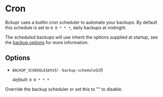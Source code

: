 # Cron

Bckupr uses a builtin cron scheduler to automate your backups. By default this schedule is set to `0 0 * * *`, daily backups at midnight.

The scheduled backups will use inherit the options supplied at startup, see the [backup options](options.md) for more information.

## Options

* `BACKUP_SCHEDULE`(_env_)/`--backup-schedule`(_cli_)

    _default_: ``0 0 * * *``

Override the backup scheduler or set this to "" to disable.
